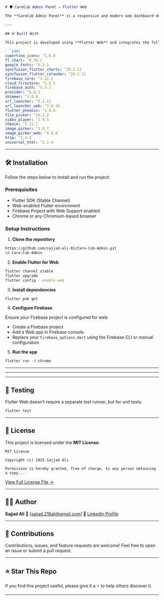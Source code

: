 

````markdown
# 🛡️ CareCub Admin Panel – Flutter Web

The **CareCub Admin Panel** is a responsive and modern web dashboard developed using **Flutter Web**. It serves as the administrative interface of the CareCub system, enabling backend control over healthcare-related features, user records, appointments, educational content, and data visualizations — all powered by **Firebase** and real-time updates.

---

## 🌐 Built With

This project is developed using **Flutter Web** and integrates the following dependencies:

```yaml
cupertino_icons: ^1.0.8
fl_chart: ^0.70.2
google_fonts: ^6.2.1
syncfusion_flutter_charts: ^28.2.11
syncfusion_flutter_calendar: ^28.2.11
firebase_core: ^3.12.1
cloud_firestore: ^5.6.5
firebase_auth: ^5.5.3
provider: ^6.0.5
shimmer: ^3.0.0
url_launcher: ^6.1.11
url_launcher_web: ^2.0.16
flutter_phoenix: ^1.0.0
file_picker: ^10.1.2
video_player: ^2.9.5
chewie: ^1.11.1
image_picker: ^1.0.7
image_picker_web: ^4.0.0
http: ^1.4.0
universal_html: ^2.2.4
````

---

## 🛠️ Installation

Follow the steps below to install and run the project:

### Prerequisites

* Flutter SDK (Stable Channel)
* Web-enabled Flutter environment
* Firebase Project with Web Support enabled
* Chrome or any Chromium-based browser

### Setup Instructions

1. **Clone the repository**

```bash
https://github.com/sajjad-ali-01/Care-Cub-Admin.git
cd Care-Cub-Admin
```

2. **Enable Flutter for Web**

```bash
flutter channel stable
flutter upgrade
flutter config --enable-web
```

3. **Install dependencies**

```bash
flutter pub get
```

4. **Configure Firebase**

Ensure your Firebase project is configured for web:

* Create a Firebase project
* Add a Web app in Firebase console
* Replace your `firebase_options.dart` using the Firebase CLI or manual configuration

5. **Run the app**

```bash
flutter run -d chrome
```

---

---

---

## 🧪 Testing

Flutter Web doesn't require a separate test runner, but for unit tests:

```bash
flutter test
```

---

## 🪪 License

This project is licensed under the **MIT License**.

```text
MIT License

Copyright (c) 2025 Sajjad Ali

Permission is hereby granted, free of charge, to any person obtaining a copy...
```

[View Full License File →](LICENSE)

---

## 👨‍💻 Author

**Sajjad Ali**
📧 \[[sajjad.218ali@gmail.com](mailto:sajjad.218ali@gmail.com)]
🔗 [LinkedIn Profile](https://linkedin.com/in/sajjadali116)

---

## 💬 Contributions

Contributions, issues, and feature requests are welcome!
Feel free to open an issue or submit a pull request.

---

## ⭐️ Star This Repo

If you find this project useful, please give it a ⭐️ to help others discover it.

---
